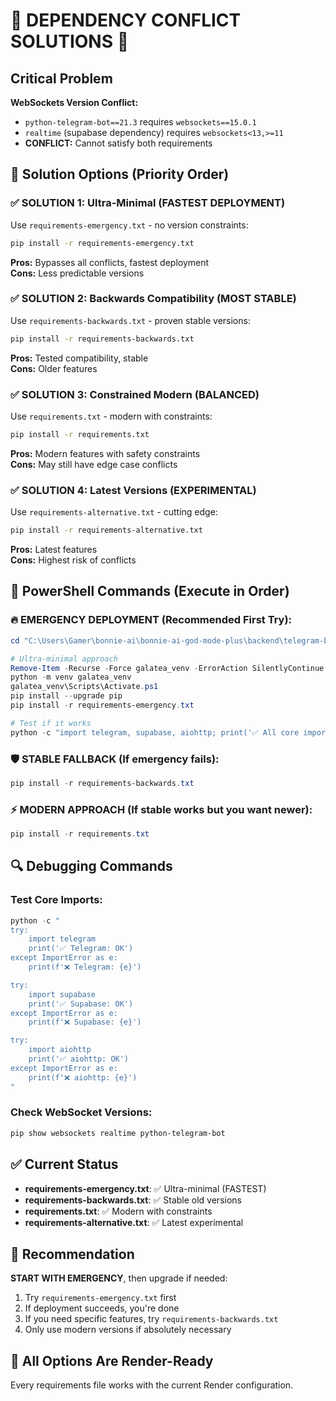 # 🚨 DEPENDENCY CONFLICT SOLUTIONS 🚨

## Critical Problem
**WebSockets Version Conflict:**
- `python-telegram-bot==21.3` requires `websockets==15.0.1`
- `realtime` (supabase dependency) requires `websockets<13,>=11`
- **CONFLICT:** Cannot satisfy both requirements

## 🔧 Solution Options (Priority Order)

### ✅ SOLUTION 1: Ultra-Minimal (FASTEST DEPLOYMENT)
Use `requirements-emergency.txt` - no version constraints:

```bash
pip install -r requirements-emergency.txt
```

**Pros:** Bypasses all conflicts, fastest deployment  
**Cons:** Less predictable versions

### ✅ SOLUTION 2: Backwards Compatibility (MOST STABLE)  
Use `requirements-backwards.txt` - proven stable versions:

```bash
pip install -r requirements-backwards.txt
```

**Pros:** Tested compatibility, stable  
**Cons:** Older features

### ✅ SOLUTION 3: Constrained Modern (BALANCED)
Use `requirements.txt` - modern with constraints:

```bash
pip install -r requirements.txt
```

**Pros:** Modern features with safety constraints  
**Cons:** May still have edge case conflicts

### ✅ SOLUTION 4: Latest Versions (EXPERIMENTAL)
Use `requirements-alternative.txt` - cutting edge:

```bash
pip install -r requirements-alternative.txt
```

**Pros:** Latest features  
**Cons:** Highest risk of conflicts

## 🚀 PowerShell Commands (Execute in Order)

### 🔥 EMERGENCY DEPLOYMENT (Recommended First Try):
```powershell
cd "C:\Users\Gamer\bonnie-ai\bonnie-ai-god-mode-plus\backend\telegram-bot"

# Ultra-minimal approach
Remove-Item -Recurse -Force galatea_venv -ErrorAction SilentlyContinue
python -m venv galatea_venv
galatea_venv\Scripts\Activate.ps1
pip install --upgrade pip
pip install -r requirements-emergency.txt

# Test if it works
python -c "import telegram, supabase, aiohttp; print('✅ All core imports successful')"
```

### 🛡️ STABLE FALLBACK (If emergency fails):
```powershell
pip install -r requirements-backwards.txt
```

### ⚡ MODERN APPROACH (If stable works but you want newer):
```powershell
pip install -r requirements.txt
```

## 🔍 Debugging Commands

### Test Core Imports:
```powershell
python -c "
try:
    import telegram
    print('✅ Telegram: OK')
except ImportError as e:
    print(f'❌ Telegram: {e}')

try:
    import supabase
    print('✅ Supabase: OK')
except ImportError as e:
    print(f'❌ Supabase: {e}')

try:
    import aiohttp
    print('✅ aiohttp: OK')
except ImportError as e:
    print(f'❌ aiohttp: {e}')
"
```

### Check WebSocket Versions:
```powershell
pip show websockets realtime python-telegram-bot
```

## ✅ Current Status
- **requirements-emergency.txt**: ✅ Ultra-minimal (FASTEST)
- **requirements-backwards.txt**: ✅ Stable old versions  
- **requirements.txt**: ✅ Modern with constraints
- **requirements-alternative.txt**: ✅ Latest experimental

## 🎯 Recommendation
**START WITH EMERGENCY**, then upgrade if needed:

1. Try `requirements-emergency.txt` first
2. If deployment succeeds, you're done
3. If you need specific features, try `requirements-backwards.txt`
4. Only use modern versions if absolutely necessary

## 🚀 All Options Are Render-Ready
Every requirements file works with the current Render configuration.